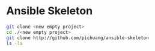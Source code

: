 # Ansible Skeleton

```bash
git clone <new empty project>
cd ./<new empty project>
git clone http://github.com/pichuang/ansible-skeleton
ls -la
```
